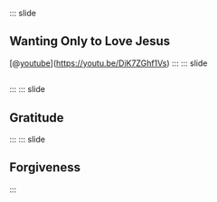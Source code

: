 ::: slide
## Wanting Only to Love Jesus

[@[youtube](https://img.youtube.com/vi/DiK7ZGhf1Vs/0.jpg)](https://youtu.be/DiK7ZGhf1Vs)
:::
::: slide
## 

:::
::: slide
## Gratitude

:::
::: slide
## Forgiveness

:::